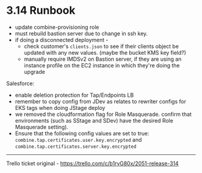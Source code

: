 # 3.14 Runbook

- update combine-provisioning role
- must rebuild bastion server due to change in ssh key.
- if doing a disconnected deployment - 
  - check customer's `clients.json` to see if their clients object be updated with any new values. (maybe the bucket KMS key field?)
  - manually require IMDSv2 on Bastion server, if they are using an instance profile on the EC2 instance in which they're doing the upgrade

Salesforce:
- enable deletion protection for Tap/Endpoints LB
- remember to copy config from JDev as relates to rewriter configs for EKS tags when doing JStage deploy
- we removed the cloudformation flag for Role Masquerade. confirm that environments (such as SStage and SDev) have the desired Role Masquerade setting).
- Ensure that the following config values are set to true: `combine.tap.certificates.user.key.encrypted` and `combine.tap.certificates.server.key.encrypted`

-----

Trello ticket original - https://trello.com/c/b1ryG80x/2051-release-314

